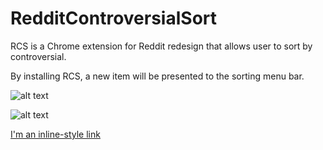 # RedditControversialSort
RCS is a Chrome extension for Reddit redesign that allows user to sort by controversial.

By installing RCS, a new item will be presented to the sorting menu bar.

![alt text](https://i.imgur.com/wTD9QGz.png)

![alt text](https://i.imgur.com/tuCHM5k.png)

[I'm an inline-style link](https://www.google.com)
